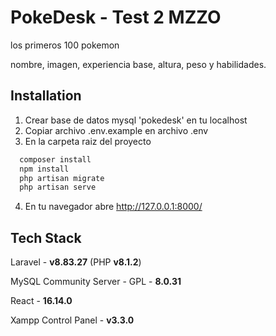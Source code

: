 # PokeDesk - Test 2 MZZO

los primeros 100 pokemon

nombre, imagen, experiencia base, altura, peso y habilidades.

## Installation

1. Crear base de datos mysql 'pokedesk' en tu localhost
2. Copiar archivo .env.example en archivo .env
3. En la carpeta raiz del proyecto

```bash
  composer install
  npm install
  php artisan migrate
  php artisan serve
```
4. En tu navegador abre http://127.0.0.1:8000/

## Tech Stack

Laravel - **v8.83.27** (PHP **v8.1.2**)

MySQL Community Server - GPL - **8.0.31**

React - **16.14.0**

Xampp Control Panel - **v3.3.0**
